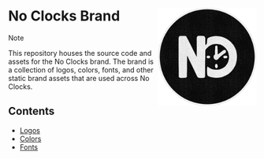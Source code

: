 # No Clocks Brand <img src="src/images/logos/main/noclocks-logo.png" width="200" align="right" alt="No Clocks Logo" />

> [!NOTE]
> This repository houses the source code and assets for the No Clocks brand.
> The brand is a collection of logos, colors, fonts, and other static brand assets that are used across No Clocks.

## Contents

- [Logos](src/images/logos)
- [Colors](src/colors)
- [Fonts](src/fonts)

